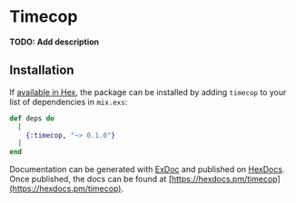 # Timecop

**TODO: Add description**

## Installation

If [available in Hex](https://hex.pm/docs/publish), the package can be installed
by adding `timecop` to your list of dependencies in `mix.exs`:

```elixir
def deps do
  [
    {:timecop, "~> 0.1.0"}
  ]
end
```

Documentation can be generated with [ExDoc](https://github.com/elixir-lang/ex_doc)
and published on [HexDocs](https://hexdocs.pm). Once published, the docs can
be found at [https://hexdocs.pm/timecop](https://hexdocs.pm/timecop).


